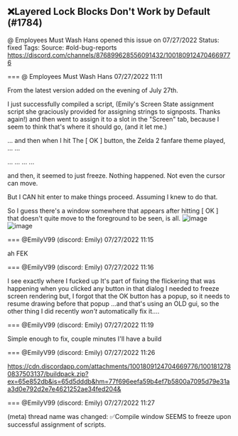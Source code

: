 ## ❌Layered Lock Blocks Don't Work by Default (#1784)
@ Employees Must Wash Hans opened this issue on 07/27/2022
Status: fixed
Tags: 
Source: #old-bug-reports https://discord.com/channels/876899628556091432/1001809124704669776


=== @ Employees Must Wash Hans 07/27/2022 11:11

From the latest version added on the evening of July 27th.

I just successfully compiled a script,  (Emily's Screen State assignment script she graciously provided for assigning strings to signposts.  Thanks again!)  and then went to assign it to a slot in the "Screen" tab, because I seem to think that's where it should go, (and it let me.) 

... and then when I hit The [ OK ] button, the Zelda 2 fanfare theme played, ... ...

... ... ... ...

and then, it seemed to just freeze.  Nothing happened.  Not even the cursor can move.

But I CAN hit enter to make things proceed.  Assuming I knew to do that.

So I guess there's a window somewhere that appears after hitting [ OK ] that doesn't quite move to the foreground to be seen, is all.
![image](https://cdn.discordapp.com/attachments/1001809124704669776/1001809127397400586/unknown.png?ex=65e84f74&is=65d5da74&hm=48abde355942b3a3228ade70c89bb26319f08dfe3e22c1797212a6659381c73c&)
![image](https://cdn.discordapp.com/attachments/1001809124704669776/1001809127758123048/unknown.png?ex=65e84f74&is=65d5da74&hm=93d84692d54b1a28b44b49e0d8f811ee0466c8ca84eb2cf299048590a217ae69&)

=== @EmilyV99 (discord: Emily) 07/27/2022 11:15

ah FEK

=== @EmilyV99 (discord: Emily) 07/27/2022 11:16

I see exactly where I fucked up
It's part of fixing the flickering that was happening when you clicked any button in that dialog
I needed to freeze screen rendering
but, I forgot that the OK button has a popup, so it needs to resume drawing before that popup
...and that's using an OLD gui, so the other thing I did recently *won't* automatically fix it....

=== @EmilyV99 (discord: Emily) 07/27/2022 11:19

Simple enough to fix, couple minutes I'll have a build

=== @EmilyV99 (discord: Emily) 07/27/2022 11:26


https://cdn.discordapp.com/attachments/1001809124704669776/1001812780837503137/buildpack.zip?ex=65e852db&is=65d5dddb&hm=77f696eefa59b4ef7b5800a7095d79e31aa3d0e792d2e7e4621252ae34fed204&

=== @EmilyV99 (discord: Emily) 07/27/2022 11:27

(meta) thread name was changed: ✅Compile window SEEMS to freeze upon successful assignment of scripts.
